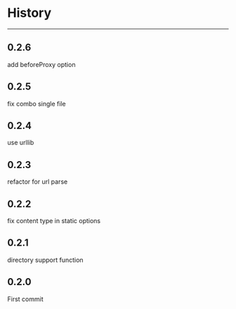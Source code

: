 # History

---

## 0.2.6

add beforeProxy option

## 0.2.5

fix combo single file

## 0.2.4

use urllib

## 0.2.3

refactor for url parse

## 0.2.2

fix content type in static options

## 0.2.1

directory support function

## 0.2.0

First commit
